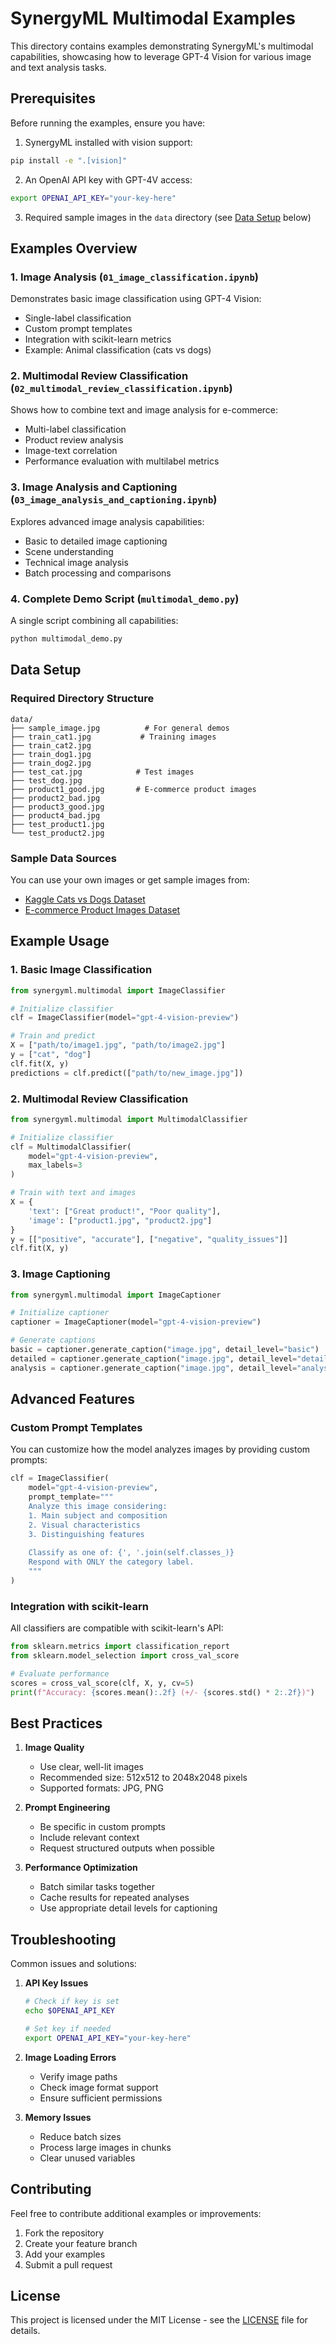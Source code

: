 # SynergyML Multimodal Examples

This directory contains examples demonstrating SynergyML's multimodal capabilities, showcasing how to leverage GPT-4 Vision for various image and text analysis tasks.

## Prerequisites

Before running the examples, ensure you have:

1. SynergyML installed with vision support:
```bash
pip install -e ".[vision]"
```

2. An OpenAI API key with GPT-4V access:
```bash
export OPENAI_API_KEY="your-key-here"
```

3. Required sample images in the `data` directory (see [Data Setup](#data-setup) below)

## Examples Overview

### 1. Image Analysis (`01_image_classification.ipynb`)
Demonstrates basic image classification using GPT-4 Vision:
- Single-label classification
- Custom prompt templates
- Integration with scikit-learn metrics
- Example: Animal classification (cats vs dogs)

### 2. Multimodal Review Classification (`02_multimodal_review_classification.ipynb`)
Shows how to combine text and image analysis for e-commerce:
- Multi-label classification
- Product review analysis
- Image-text correlation
- Performance evaluation with multilabel metrics

### 3. Image Analysis and Captioning (`03_image_analysis_and_captioning.ipynb`)
Explores advanced image analysis capabilities:
- Basic to detailed image captioning
- Scene understanding
- Technical image analysis
- Batch processing and comparisons

### 4. Complete Demo Script (`multimodal_demo.py`)
A single script combining all capabilities:
```bash
python multimodal_demo.py
```

## Data Setup

### Required Directory Structure
```
data/
├── sample_image.jpg          # For general demos
├── train_cat1.jpg           # Training images
├── train_cat2.jpg
├── train_dog1.jpg
├── train_dog2.jpg
├── test_cat.jpg            # Test images
├── test_dog.jpg
├── product1_good.jpg       # E-commerce product images
├── product2_bad.jpg
├── product3_good.jpg
├── product4_bad.jpg
├── test_product1.jpg
└── test_product2.jpg
```

### Sample Data Sources
You can use your own images or get sample images from:
- [Kaggle Cats vs Dogs Dataset](https://www.kaggle.com/c/dogs-vs-cats)
- [E-commerce Product Images Dataset](https://www.kaggle.com/datasets/vikashrajluhaniwal/fashion-images)

## Example Usage

### 1. Basic Image Classification
```python
from synergyml.multimodal import ImageClassifier

# Initialize classifier
clf = ImageClassifier(model="gpt-4-vision-preview")

# Train and predict
X = ["path/to/image1.jpg", "path/to/image2.jpg"]
y = ["cat", "dog"]
clf.fit(X, y)
predictions = clf.predict(["path/to/new_image.jpg"])
```

### 2. Multimodal Review Classification
```python
from synergyml.multimodal import MultimodalClassifier

# Initialize classifier
clf = MultimodalClassifier(
    model="gpt-4-vision-preview",
    max_labels=3
)

# Train with text and images
X = {
    'text': ["Great product!", "Poor quality"],
    'image': ["product1.jpg", "product2.jpg"]
}
y = [["positive", "accurate"], ["negative", "quality_issues"]]
clf.fit(X, y)
```

### 3. Image Captioning
```python
from synergyml.multimodal import ImageCaptioner

# Initialize captioner
captioner = ImageCaptioner(model="gpt-4-vision-preview")

# Generate captions
basic = captioner.generate_caption("image.jpg", detail_level="basic")
detailed = captioner.generate_caption("image.jpg", detail_level="detailed")
analysis = captioner.generate_caption("image.jpg", detail_level="analysis")
```

## Advanced Features

### Custom Prompt Templates
You can customize how the model analyzes images by providing custom prompts:

```python
clf = ImageClassifier(
    model="gpt-4-vision-preview",
    prompt_template="""
    Analyze this image considering:
    1. Main subject and composition
    2. Visual characteristics
    3. Distinguishing features
    
    Classify as one of: {', '.join(self.classes_)}
    Respond with ONLY the category label.
    """
)
```

### Integration with scikit-learn
All classifiers are compatible with scikit-learn's API:

```python
from sklearn.metrics import classification_report
from sklearn.model_selection import cross_val_score

# Evaluate performance
scores = cross_val_score(clf, X, y, cv=5)
print(f"Accuracy: {scores.mean():.2f} (+/- {scores.std() * 2:.2f})")
```

## Best Practices

1. **Image Quality**
   - Use clear, well-lit images
   - Recommended size: 512x512 to 2048x2048 pixels
   - Supported formats: JPG, PNG

2. **Prompt Engineering**
   - Be specific in custom prompts
   - Include relevant context
   - Request structured outputs when possible

3. **Performance Optimization**
   - Batch similar tasks together
   - Cache results for repeated analyses
   - Use appropriate detail levels for captioning

## Troubleshooting

Common issues and solutions:

1. **API Key Issues**
   ```bash
   # Check if key is set
   echo $OPENAI_API_KEY
   
   # Set key if needed
   export OPENAI_API_KEY="your-key-here"
   ```

2. **Image Loading Errors**
   - Verify image paths
   - Check image format support
   - Ensure sufficient permissions

3. **Memory Issues**
   - Reduce batch sizes
   - Process large images in chunks
   - Clear unused variables

## Contributing

Feel free to contribute additional examples or improvements:

1. Fork the repository
2. Create your feature branch
3. Add your examples
4. Submit a pull request

## License

This project is licensed under the MIT License - see the [LICENSE](../../LICENSE) file for details.

